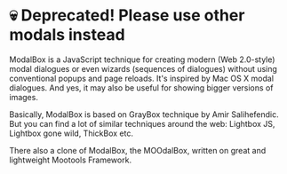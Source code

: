 :skull: Deprecated! Please use other modals instead
====

ModalBox is a JavaScript technique for creating modern (Web 2.0-style) modal dialogues or even wizards (sequences of dialogues) without using conventional popups and page reloads. It's inspired by Mac OS X modal dialogues. And yes, it may also be useful for showing bigger versions of images.

Basically, ModalBox is based on GrayBox technique by Amir Salihefendic. But you can find a lot of similar techniques around the web: Lightbox JS, Lightbox gone wild, ThickBox etc.

There also a clone of ModalBox, the MOOdalBox, written on great and lightweight Mootools Framework.
